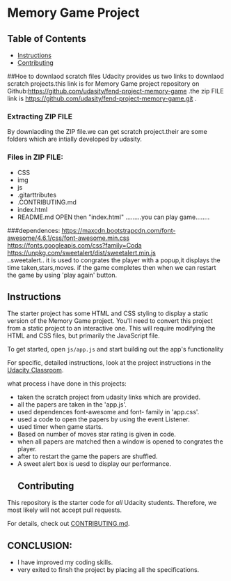 # Memory Game Project

## Table of Contents

-   [Instructions](#instructions)
-   [Contributing](#contributing)

\##Hoe to downlaod scratch files
Udacity provides  us two links to downlaod scratch projects.this link is for Memory Game project repository on
Github:<https://github.com/udasity/fend-project-memory-game> .the zip FILE link is
<https://github.com/udasity/fend-project-memory-game.git> .

### Extracting ZIP FILE

 By downlaoding the ZIP file.we can get scratch project.their are some folders which are intially developed by udasity.

### Files in ZIP FILE:

-   CSS
-   img
-   js
-   .gitarttributes
-   .CONTRIBUTING.md
-   index.html
-   README.md
            OPEN then "index.html"
            .........you can play game........

###dependences:
https://maxcdn.bootstrapcdn.com/font-awesome/4.6.1/css/font-awesome.min.css
https://fonts.googleapis.com/css?family=Coda  
https://unpkg.com/sweetalert/dist/sweetalert.min.js   
..sweetalert..
it is used to congrates the player with a popup,it displays the time taken,stars,moves.
if the game completes then when we can restart the game by using 'play again' button.

## Instructions

The starter project has some HTML and CSS styling to display a static version of the Memory Game project. You'll need to convert this project from a static project to an interactive one. This will require modifying the HTML and CSS files, but primarily the JavaScript file.

To get started, open `js/app.js` and start building out the app's functionality

For specific, detailed instructions, look at the project instructions in the [Udacity Classroom](https://classroom.udacity.com/me).

what process i have done in this projects:

-   taken the scratch project from udasity links which are provided.
-   all the papers are taken in the 'app.js'.
-   used  dependences font-awesome and font- family in 'app.css'.
-   used a code to open the papers  by using the event Listener.
-   used timer when game starts.
-   Based on number of moves star rating is given in code.
-   when all papers are matched then a window is opened to congrates the player.
-   after to restart the game the papers are shuffled.
-   A sweet alert box is uesd to display our performance.
    ## Contributing

This repository is the starter code for _all_ Udacity students. Therefore, we most likely will not accept pull requests.

For details, check out [CONTRIBUTING.md](CONTRIBUTING.md).

## CONCLUSION:

-   I have improved my coding skills.
-   very exited to finsh the project by placing all the specifications.
